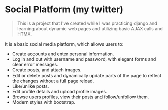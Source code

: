 # Social Platform (my twitter)

> This is a project that I've created while I was practicing django and learning about dynamic web pages and utilizing basic AJAX calls and HTMX.

It is a basic social media platform, which allows users to:
- Create accounts and enter personal information.
- Log in and out with username and password, with elegant forms and clear error messages.
- Create posts, and attach images.
- Edit or delete posts and dynamically update parts of the page to reflect the changes without a full page reload.
- Like/unlike posts.
- Edit profile details and upload profile images.
- Browse users profiles, view their posts and follow/unfollow them.
- Modern styles with bootstrap.
